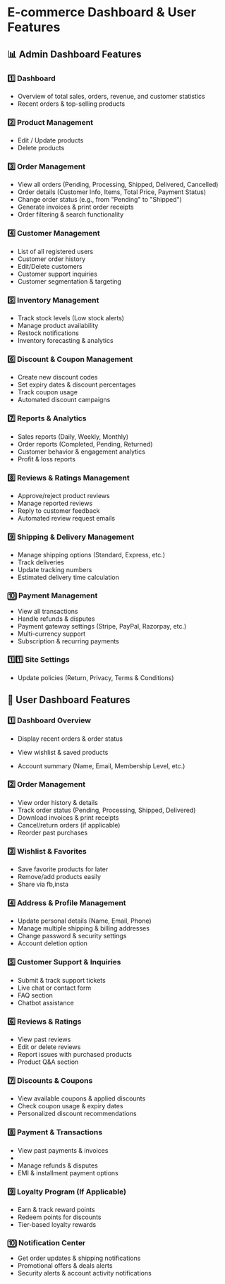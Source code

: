 # E-commerce Dashboard & User Features

## 📊 Admin Dashboard Features

### 1️⃣ Dashboard
- Overview of total sales, orders, revenue, and customer statistics
- Recent orders & top-selling products

### 2️⃣ Product Management

- Edit / Update products
- Delete products



### 3️⃣ Order Management
- View all orders (Pending, Processing, Shipped, Delivered, Cancelled)
- Order details (Customer Info, Items, Total Price, Payment Status)
- Change order status (e.g., from "Pending" to "Shipped")
- Generate invoices & print order receipts
- Order filtering & search functionality

### 4️⃣ Customer Management
- List of all registered users
- Customer order history
- Edit/Delete customers
- Customer support inquiries
- Customer segmentation & targeting

### 5️⃣ Inventory Management
- Track stock levels (Low stock alerts)
- Manage product availability
- Restock notifications
- Inventory forecasting & analytics

### 6️⃣ Discount & Coupon Management
- Create new discount codes
- Set expiry dates & discount percentages
- Track coupon usage
- Automated discount campaigns

### 7️⃣ Reports & Analytics
- Sales reports (Daily, Weekly, Monthly)
- Order reports (Completed, Pending, Returned)
- Customer behavior & engagement analytics
- Profit & loss reports

### 8️⃣ Reviews & Ratings Management
- Approve/reject product reviews
- Manage reported reviews
- Reply to customer feedback
- Automated review request emails

### 9️⃣ Shipping & Delivery Management
- Manage shipping options (Standard, Express, etc.)
- Track deliveries
- Update tracking numbers
- Estimated delivery time calculation

### 🔟 Payment Management
- View all transactions
- Handle refunds & disputes
- Payment gateway settings (Stripe, PayPal, Razorpay, etc.)
- Multi-currency support
- Subscription & recurring payments

### 1️⃣1️⃣ Site Settings


- Update policies (Return, Privacy, Terms & Conditions)

## 🛒 User Dashboard Features

### 1️⃣ Dashboard Overview
- Display recent orders & order status

- View wishlist & saved products
- Account summary (Name, Email, Membership Level, etc.)

### 2️⃣ Order Management
- View order history & details
- Track order status (Pending, Processing, Shipped, Delivered)
- Download invoices & print receipts
- Cancel/return orders (if applicable)
- Reorder past purchases

### 3️⃣ Wishlist & Favorites
- Save favorite products for later
- Remove/add products easily
- Share via fb,insta

### 4️⃣ Address & Profile Management
- Update personal details (Name, Email, Phone)
- Manage multiple shipping & billing addresses
- Change password & security settings
- Account deletion option

### 5️⃣ Customer Support & Inquiries
- Submit & track support tickets
- Live chat or contact form
- FAQ section
- Chatbot assistance

### 6️⃣ Reviews & Ratings
- View past reviews
- Edit or delete reviews
- Report issues with purchased products
- Product Q&A section

### 7️⃣ Discounts & Coupons
- View available coupons & applied discounts
- Check coupon usage & expiry dates
- Personalized discount recommendations

### 8️⃣ Payment & Transactions
- View past payments & invoices
-
- Manage refunds & disputes
- EMI & installment payment options

### 9️⃣ Loyalty Program (If Applicable)
- Earn & track reward points
- Redeem points for discounts
- Tier-based loyalty rewards

### 🔟 Notification Center
- Get order updates & shipping notifications
- Promotional offers & deals alerts
- Security alerts & account activity notifications



